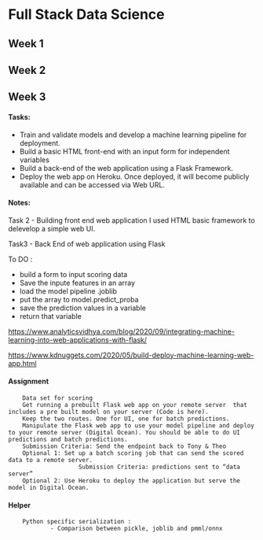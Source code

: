 # Full Stack Data Science 

## Week 1

## Week 2 

## Week 3

#### Tasks:
- Train and validate models and develop a machine learning pipeline for deployment.
- Build a basic HTML front-end with an input form for independent variables
- Build a back-end of the web application using a Flask Framework.
- Deploy the web app on Heroku. Once deployed, it will become publicly available and can be accessed via  Web URL.

#### Notes:

Task 2 - Building front end web application 
I used HTML basic framework to delevelop a simple web UI. 

Task3 - Back End of web application using Flask 

To DO :
- build a form to input scoring data 
- Save the inpute features in an array 
- load the model pipeline .joblib
- put the array to model.predict_proba
- save the prediction values in a variable 
- return that variable 

https://www.analyticsvidhya.com/blog/2020/09/integrating-machine-learning-into-web-applications-with-flask/


https://www.kdnuggets.com/2020/05/build-deploy-machine-learning-web-app.html


#### Assignment
        Data set for scoring
        Get running a prebuilt Flask web app on your remote server  that includes a pre built model on your server (Code is here). 
        Keep the two routes. One for UI, one for batch predictions.
        Manipulate the Flask web app to use your model pipeline and deploy to your remote server (Digital Ocean). You should be able to do UI predictions and batch predictions. 
        Submission Criteria: Send the endpoint back to Tony & Theo
        Optional 1: Set up a batch scoring job that can send the scored data to a remote server.
                        Submission Criteria: predictions sent to “data server”
        Optional 2: Use Heroku to deploy the application but serve the model in Digital Ocean.

#### Helper
        Python specific serialization :
                - Comparison between pickle, joblib and pmml/onnx


